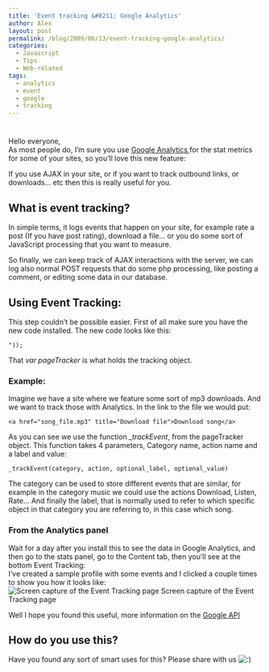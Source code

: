 ```yaml
---
title: 'Event tracking &#8211; Google Analytics'
author: Alex
layout: post
permalink: /blog/2009/06/13/event-tracking-google-analytics/
categories:
  - Javascript
  - Tips
  - Web-related
tags:
  - analytics
  - event
  - google
  - tracking
---
```

# 

Hello everyone,  
As most people do, I’m sure you use [Google Analytics ][1]for the stat metrics for some of your sites, so you’ll love this new feature:

 [1]: http://www.google.com/analytics/

If you use AJAX in your site, or if you want to track outbound links, or downloads… etc then this is really useful for you.

## What is event tracking?

In simple terms, it logs events that happen on your site, for example rate a post (If you have post rating), download a file… or you do some sort of JavaScript processing that you want to measure.

So finally, we can keep track of AJAX interactions with the server, we can log also normal POST requests that do some php processing, like posting a comment, or editing some data in our database.

## Using Event Tracking:

This step couldn’t be possible easier. First of all make sure you have the new code installed. The new code looks like this:

    "));
    
    
    

That *var pageTracker* is what holds the tracking object.

### Example:

Imagine we have a site where we feature some sort of mp3 downloads. And we want to track those with Analytics. In the link to the file we would put:

    <a href="song_file.mp3" title="Download file">Download song</a>
    
As you can see we use the function *_trackEvent*, from the pageTracker object. This function takes 4 parameters, Category name, action name and a label and value:

    _trackEvent(category, action, optional_label, optional_value)
    

The category can be used to store different events that are similar, for example in the category music we could use the actions Download, Listen, Rate… And finally the label, that is normally used to refer to which specific object in that category you are referring to, in this case which song.

### From the Analytics panel

Wait for a day after you install this to see the data in Google Analytics, and then go to the stats panel, go to the Content tab, then you’ll see at the bottom Event Tracking:  
I’ve created a sample profile with some events and I clicked a couple times to show you how it looks like:  
![Screen capture of the Event Tracking page][3]
Screen capture of the Event Tracking page

 [3]: http://urbanoalvarez.es/blog/wp-content/uploads/2009/06/analytics.gif "Analytics shot"

Well I hope you found this useful, more information on the [Google API][4]

 [4]: http://www.code.google.com/apis/analytics/docs/tracking/eventTrackerGuide.html

## How do you use this?

Have you found any sort of smart uses for this? Please share with us ![:)][5] 

 [5]: http://urbanoalvarez.es/blog/wp-includes/images/smilies/icon_smile.gif